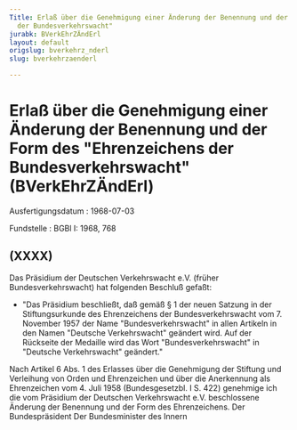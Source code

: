 ```yaml
---
Title: Erlaß über die Genehmigung einer Änderung der Benennung und der Form des "Ehrenzeichens
  der Bundesverkehrswacht"
jurabk: BVerkEhrZÄndErl
layout: default
origslug: bverkehrz_nderl
slug: bverkehrzaenderl

---
```


# Erlaß über die Genehmigung einer Änderung der Benennung und der Form des "Ehrenzeichens der Bundesverkehrswacht" (BVerkEhrZÄndErl)

Ausfertigungsdatum
:   1968-07-03

Fundstelle
:   BGBl I: 1968, 768

## (XXXX)

Das Präsidium der Deutschen Verkehrswacht e.V. (früher
Bundesverkehrswacht) hat folgenden Beschluß gefaßt:

*   "Das Präsidium beschließt, daß gemäß § 1 der neuen Satzung in der
    Stiftungsurkunde des Ehrenzeichens der Bundesverkehrswacht vom 7.
    November 1957 der Name "Bundesverkehrswacht" in allen Artikeln in den
    Namen "Deutsche Verkehrswacht" geändert wird. Auf der Rückseite der
    Medaille wird das Wort "Bundesverkehrswacht" in "Deutsche
    Verkehrswacht" geändert."



Nach Artikel 6 Abs. 1 des Erlasses über die Genehmigung der Stiftung
und Verleihung von Orden und Ehrenzeichen und über die Anerkennung als
Ehrenzeichen vom 4. Juli 1958 (Bundesgesetzbl. I S. 422) genehmige ich
die vom Präsidium der Deutschen Verkehrswacht e.V. beschlossene
Änderung der Benennung und der Form des Ehrenzeichens.
Der Bundespräsident
Der Bundesminister des Innern

